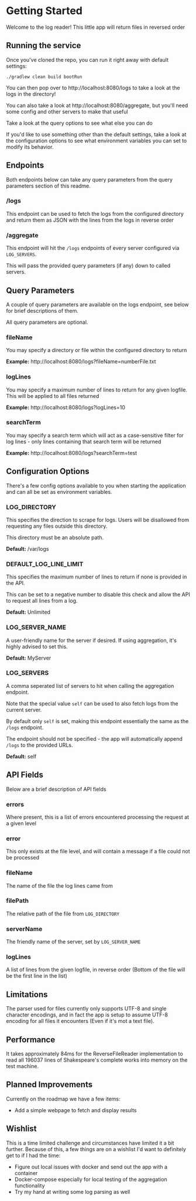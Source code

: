 # Getting Started
Welcome to the log reader! This little app will return files in reversed order

## Running the service
Once you've cloned the repo, you can run it right away with default settings:

```
./gradlew clean build bootRun
```

You can then pop over to http://localhost:8080/logs to take a look at the logs in the directory!

You can also take a look at http://localhost:8080/aggregate, but you'll need some config and other 
servers to make that useful

Take a look at the query options to see what else you can do 

If you'd like to use something other than the default settings, take a look at the 
configuration options to see what environment variables you can set to modify its behavior.

## Endpoints

Both endpoints below can take any query parameters from the query parameters section of this readme.

### /logs

This endpoint can be used to fetch the logs from the configured directory and return them as JSON with
the lines from the logs in reverse order

### /aggregate

This endpoint will hit the `/logs` endpoints of every server configured via `LOG_SERVERS`.

This will pass the provided query parameters (if any) down to called servers.

## Query Parameters
A couple of query parameters are available on the logs endpoint, see below for brief descriptions 
of them.

All query parameters are optional.

### fileName
You may specify a directory or file within the configured directory to return

**Example:** http://localhost:8080/logs?fileName=numberFile.txt

### logLines
You may specify a maximum number of lines to return for any given logfile. This will be applied to
all files returned

**Example:** http://localhost:8080/logs?logLines=10

### searchTerm
You may specify a search term which will act as a case-sensitive filter for log lines - only lines
containing that search term will be returned

**Example:** http://localhost:8080/logs?searchTerm=test

## Configuration Options
There's a few config options available to you when starting the application and can all 
be set as environment variables.

### LOG_DIRECTORY
This specifies the direction to scrape for logs. Users will be disallowed from requesting 
any files outside this directory.

This directory must be an absolute path.

**Default:** /var/logs

### DEFAULT_LOG_LINE_LIMIT
This specifies the maximum number of lines to return if none is provided in the API.

This can be set to a negative number to disable this check and allow the API to request all lines from a log.

**Default:** Unlimited

### LOG_SERVER_NAME
A user-friendly name for the server if desired. If using aggregation, it's highly advised to set this.

**Default:** MyServer

### LOG_SERVERS
A comma seperated list of servers to hit when calling the aggregation endpoint.

Note that the special value `self` can be used to also fetch logs from the current server.

By default only `self` is set, making this endpoint essentially the same as the `/logs` endpoint.

The endpoint should not be specified - the app will automatically append `/logs` to the provided URLs.

**Default:** self

## API Fields

Below are a brief description of API fields

### errors
Where present, this is a list of errors encountered processing the request at a given level

### error
This only exists at the file level, and will contain a message if a file could not be processed

### fileName
The name of the file the log lines came from

### filePath
The relative path of the file from `LOG_DIRECTORY`

### serverName
The friendly name of the server, set by `LOG_SERVER_NAME`

### logLines
A list of lines from the given logfile, in reverse order (Bottom of the file will be the first line in the list)

## Limitations
The parser used for files currently only supports UTF-8 and single character encodings, and in fact
the app is setup to assume UTF-8 encoding for all files it encounters (Even if it's mot a text file).

## Performance
It takes approximately 84ms for the ReverseFileReader implementation to read all 196037 lines of 
Shakespeare's complete works into memory on the test machine.

## Planned Improvements
Currently on the roadmap we have a few items:

- Add a simple webpage to fetch and display results

## Wishlist
This is a time limited challenge and circumstances have limited it a bit further. Because of this,
a few things are on a wishlist I'd want to definitely get to if I had the time:

- Figure out local issues with docker and send out the app with a container
- Docker-compose especially for local testing of the aggregation functionality
- Try my hand at writing some log parsing as well